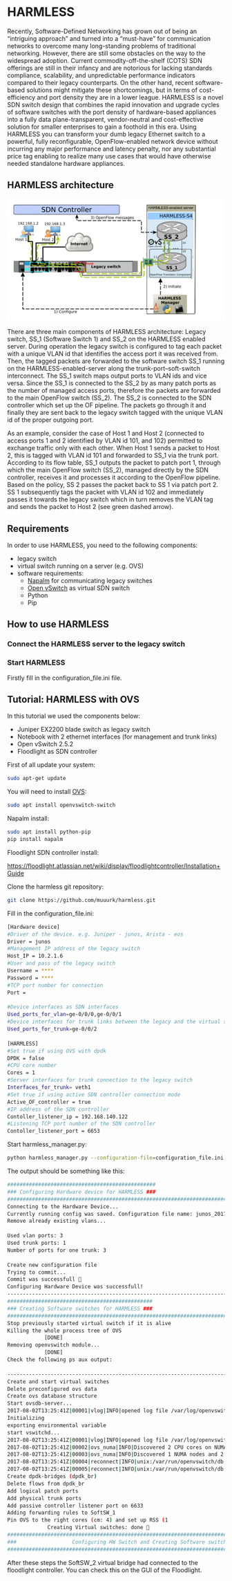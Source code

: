 # HARMLESS

Recently, Software-Defined Networking has grown out of being an “intriguing approach” and turned into a “must-have” for communication networks to overcome many long-standing problems of traditional networking. However, there are still some obstacles on the way to the widespread adoption. Current commodity-off-the-shelf (COTS) SDN offerings are still in their infancy and are notorious for lacking standards compliance, scalability, and unpredictable performance indicators compared to their legacy counterparts. On the other hand, recent software-based solutions might mitigate these shortcomings, but in terms of cost-efficiency and port density they are in a lower league.
HARMLESS is a novel SDN switch design that combines the rapid innovation and upgrade cycles of software switches with the port density of hardware-based appliances into a fully data plane-transparent, vendor-neutral and cost-effective solution for smaller enterprises to gain a foothold in this era. Using HARMLESS you can transform your dumb legacy Ethernet switch to a powerful, fully reconfigurable, OpenFlow-enabled network device without incurring any major performance and latency penalty, nor any substantial price tag enabling to realize many use cases that would have otherwise needed standalone hardware appliances.

## HARMLESS architecture

![alt text](https://raw.githubusercontent.com/muuurk/harmless/master/HARMLESS.jpg)

There are three main components of HARMLESS architecture: Legacy switch, SS_1 (Software Switch 1) and SS_2 on the HARMLESS enabled server.
During operation the legacy switch is configured to tag each packet with a unique VLAN id that identifies the access port it was received from.
Then, the tagged packets are forwarded to the software switch SS_1 running on the HARMLESS-enabled-server along the trunk-port–soft-switch interconnect.
The SS_1 switch maps output ports to VLAN ids and vice versa. Since the SS_1 is connected to the SS_2 by as many patch ports as the number of managed access ports, therefore the packets are forwarded to the main OpenFlow switch (SS_2). The SS_2 is connected to the SDN controller which set up the OF pipeline. The packets go through it and finally they are sent back to the legacy switch tagged with the unique VLAN id of the proper outgoing port.


As an example, consider the case of Host 1 and Host 2 (connected to access ports 1 and 2 identified by VLAN id 101, and 102) permitted to exchange traffic only with each other. When Host 1 sends a packet to Host 2, this is tagged with VLAN id 101 and forwarded to SS_1 via the trunk port. According to its flow table, SS_1 outputs the packet to patch port 1, through which the main OpenFlow switch (SS_2), managed directly by the SDN controller, receives it and processes it according to the OpenFlow pipeline. Based on the policy, SS 2 passes the packet back to SS 1 via patch port 2. SS 1 subsequently tags the packet with VLAN id 102 and immediately passes it towards the legacy switch which in turn removes the VLAN tag and sends the packet to Host 2 (see green dashed arrow).

## Requirements

In order to use HARMLESS, you need to the following components:

 * legacy switch
 * virtual switch running on a server (e.g. OVS)
 * software requirements:
 	* [Napalm](https://github.com/napalm-automation/napalm) for communicating legacy switches
 	* [Open vSwitch](http://openvswitch.org/) as virtual SDN switch
 	* Python
 	* Pip

## How to use HARMLESS



### Connect the HARMLESS server to the legacy switch

### Start HARMLESS

Firstly fill in the configuration_file.ini file.


## Tutorial: HARMLESS with OVS

In this tutorial we used the components below:

* Juniper EX2200 blade switch as legacy switch
* Notebook with 2 ethernet interfaces (for management and trunk links)
* Open vSwitch 2.5.2
* Floodlight as SDN controller




First of all update your system:
```bash
sudo apt-get update
```


You will need to install [OVS](http://openvswitch.org/):
```bash
sudo apt install openvswitch-switch
```

Napalm install:
```bash
sudo apt install python-pip
pip install napalm
```

Floodlight SDN controller install:

https://floodlight.atlassian.net/wiki/display/floodlightcontroller/Installation+Guide

Clone the harmless git repository:
```bash
git clone https://github.com/muuurk/harmless.git
```

Fill in the configuration_file.ini:
```bash
[Hardware device]
#Driver of the device. e.g. Juniper - junos, Arista - eos
Driver = junos
#Management IP address of the legacy switch
Host_IP = 10.2.1.6
#User and pass of the legacy switch
Username = ****
Password = ****
#TCP port number for connection
Port =

#Device interfaces as SDN interfaces
Used_ports_for_vlan=ge-0/0/0,ge-0/0/1
#Device interfaces for trunk links between the legacy and the virtual switch
Used_ports_for_trunk=ge-0/0/2

[HARMLESS]
#Set true if using OVS with dpdk
DPDK = false
#CPU core number
Cores = 1
#Server interfaces for trunk connection to the legacy switch
Interfaces_for_trunk= veth1
#Set true if using active SDN controller connection mode
Active_OF_controller = true
#IP address of the SDN controller
Contoller_listener_ip = 192.168.140.122
#Listening TCP port number of the SDN controller
Contoller_listener_port = 6653
```

Start harmless_manager.py:
```bash
python harmless_manager.py --configuration-file=configuration_file.ini
```
The output should be something like this:
```bash
################################################
### Configuring Hardware device for HARMLESS ###
###########################################################################################################
Connecting to the Hardware Device...
Currently running config was saved. Configuration file name: junos_2017-08-02_13:25:09_original.cfg
Remove already existing vlans...

Used vlan ports: 3
Used trunk ports: 1
Number of ports for one trunk: 3

Create new configuration file
Trying to commit...
Commit was successfull 🙂
Configuring Hardware Device was successfull!
------------------------------------------------------------------------------------------------------------
###############################################
### Creating Software switches for HARMLESS ###
###########################################################################################################
Stop previously started virtual switch if it is alive
Killing the whole process tree of OVS
			[DONE]
Removing openvswitch module...
			[DONE]
Check the following ps aux output:

------------------------------------------------------------------------------------------------------------
Create and start virtual switches
Delete preconfigured ovs data
Create ovs database structure
Start ovsdb-server...
2017-08-02T13:25:41Z|00001|vlog|INFO|opened log file /var/log/openvswitch/ovsdb-server.log
Initializing
exporting environmental variable
start vswitchd...
2017-08-02T13:25:41Z|00001|vlog|INFO|opened log file /var/log/openvswitch/ovs-vswitchd.log
2017-08-02T13:25:41Z|00002|ovs_numa|INFO|Discovered 2 CPU cores on NUMA node 0
2017-08-02T13:25:41Z|00003|ovs_numa|INFO|Discovered 1 NUMA nodes and 2 CPU cores
2017-08-02T13:25:41Z|00004|reconnect|INFO|unix:/var/run/openvswitch/db.sock: connecting...
2017-08-02T13:25:41Z|00005|reconnect|INFO|unix:/var/run/openvswitch/db.sock: connected
Create dpdk-bridges (dpdk_br)
Delete flows from dpdk_br
Add logical patch ports
Add physical trunk ports
Add passive controller listener port on 6633
Adding forwarding rules to SoftSW_1
Pin OVS to the right cores (cm: 4) and set up RSS (1
			 Creating Virtual switches: done 🙂
###########################################################################################################
###                  Configuring HW Switch and Creating Software switches: Done                         ###
###########################################################################################################
```
After these steps the SoftSW_2 virtual bridge had connected to the floodlight controller. You can check this on the GUI of the Floodlight. 
